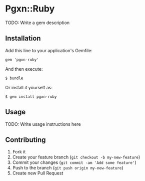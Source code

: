 # Pgxn::Ruby

TODO: Write a gem description

## Installation

Add this line to your application's Gemfile:

    gem 'pgxn-ruby'

And then execute:

    $ bundle

Or install it yourself as:

    $ gem install pgxn-ruby

## Usage

TODO: Write usage instructions here

## Contributing

1. Fork it
2. Create your feature branch (`git checkout -b my-new-feature`)
3. Commit your changes (`git commit -am 'Add some feature'`)
4. Push to the branch (`git push origin my-new-feature`)
5. Create new Pull Request
